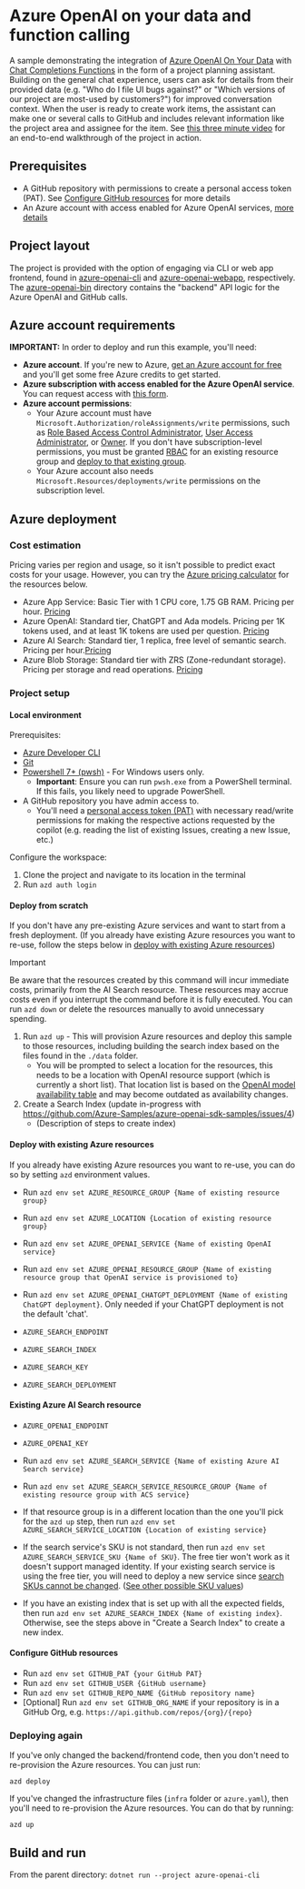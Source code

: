 # Azure OpenAI on your data and function calling

A sample demonstrating the integration of [Azure OpenAI On Your Data](https://learn.microsoft.com/azure/ai-services/openai/concepts/use-your-data?tabs=ai-search) with [Chat Completions Functions](https://learn.microsoft.com/azure/ai-services/openai/how-to/function-calling) in the form of a project planning assistant. Building on the general chat experience, users can ask for details from their provided data (e.g. "Who do I file UI bugs against?" or "Which versions of our project are most-used by customers?") for improved conversation context. When the user is ready to create work items, the assistant can make one or several calls to GitHub and includes relevant information like the project area and assignee for the item. See [this three minute video](https://youtu.be/qOwmwr0wN6o) for an end-to-end walkthrough of the project in action.

## Prerequisites

* A GitHub repository with permissions to create a personal access token (PAT). See [Configure GitHub resources](#configure-github-resources) for more details
* An Azure account with access enabled for Azure OpenAI services, [more details](#azure-account-requirements)

## Project layout

The project is provided with the option of engaging via CLI or web app frontend, found in [azure-openai-cli](./azure-openai-cli/) and [azure-openai-webapp](./azure-openai-webapp/), respectively. The [azure-openai-bin](./azure-openai-bin) directory contains the "backend" API logic for the Azure OpenAI and GitHub calls.

## Azure account requirements

**IMPORTANT:** In order to deploy and run this example, you'll need:

* **Azure account**. If you're new to Azure, [get an Azure account for free](https://azure.microsoft.com/free/cognitive-search/) and you'll get some free Azure credits to get started.
* **Azure subscription with access enabled for the Azure OpenAI service**. You can request access with [this form](https://aka.ms/oaiapply).
* **Azure account permissions**:
  * Your Azure account must have `Microsoft.Authorization/roleAssignments/write` permissions, such as [Role Based Access Control Administrator](https://learn.microsoft.com/azure/role-based-access-control/built-in-roles#role-based-access-control-administrator-preview), [User Access Administrator](https://learn.microsoft.com/azure/role-based-access-control/built-in-roles#user-access-administrator), or [Owner](https://learn.microsoft.com/azure/role-based-access-control/built-in-roles#owner). If you don't have subscription-level permissions, you must be granted [RBAC](https://learn.microsoft.com/azure/role-based-access-control/built-in-roles#role-based-access-control-administrator-preview) for an existing resource group and [deploy to that existing group](#deploy-with-existing-azure-resources).
  * Your Azure account also needs `Microsoft.Resources/deployments/write` permissions on the subscription level.

## Azure deployment

### Cost estimation

Pricing varies per region and usage, so it isn't possible to predict exact costs for your usage.
However, you can try the [Azure pricing calculator](https://azure.com/e/8ffbe5b1919c4c72aed89b022294df76) for the resources below.

* Azure App Service: Basic Tier with 1 CPU core, 1.75 GB RAM. Pricing per hour. [Pricing](https://azure.microsoft.com/pricing/details/app-service/linux/)
* Azure OpenAI: Standard tier, ChatGPT and Ada models. Pricing per 1K tokens used, and at least 1K tokens are used per question. [Pricing](https://azure.microsoft.com/en-us/pricing/details/cognitive-services/openai-service/)
* Azure AI Search: Standard tier, 1 replica, free level of semantic search. Pricing per hour.[Pricing](https://azure.microsoft.com/pricing/details/search/)
* Azure Blob Storage: Standard tier with ZRS (Zone-redundant storage). Pricing per storage and read operations. [Pricing](https://azure.microsoft.com/pricing/details/storage/blobs/)

### Project setup

#### Local environment

Prerequisites:

* [Azure Developer CLI](https://aka.ms/azure-dev/install)
* [Git](https://git-scm.com/downloads)
* [Powershell 7+ (pwsh)](https://github.com/powershell/powershell) - For Windows users only.
  * **Important**: Ensure you can run `pwsh.exe` from a PowerShell terminal. If this fails, you likely need to upgrade PowerShell.
* A GitHub repository you have admin access to.
  * You'll need a [personal access token (PAT)](https://docs.github.com/en/authentication/keeping-your-account-and-data-secure/managing-your-personal-access-tokens) with necessary read/write permissions for making the respective actions requested by the copilot (e.g. reading the list of existing Issues, creating a new Issue, etc.)

Configure the workspace:

1. Clone the project and navigate to its location in the terminal
1. Run `azd auth login`

#### Deploy from scratch

If you don't have any pre-existing Azure services and want to start from a fresh deployment. (If you already have existing Azure resources you want to re-use, follow the steps below in [deploy with existing Azure resources](#deploy-with-existing-azure-resources))

> [!IMPORTANT]
> Be aware that the resources created by this command will incur immediate costs, primarily from the AI Search resource. These resources may accrue costs even if you interrupt the command before it is fully executed. You can run `azd down` or delete the resources manually to avoid unnecessary spending.

1. Run `azd up` - This will provision Azure resources and deploy this sample to those resources, including building the search index based on the files found in the `./data` folder.
    * You will be prompted to select a location for the resources, this needs to be a location with OpenAI resource support (which is currently a short list). That location list is based on the [OpenAI model availability table](https://learn.microsoft.com/azure/cognitive-services/openai/concepts/models#model-summary-table-and-region-availability) and may become outdated as availability changes.
1. Create a Search Index (update in-progress with https://github.com/Azure-Samples/azure-openai-sdk-samples/issues/4)
    * (Description of steps to create index)

#### Deploy with existing Azure resources

If you already have existing Azure resources you want to re-use, you can do so by setting `azd` environment values.

* Run `azd env set AZURE_RESOURCE_GROUP {Name of existing resource group}`
* Run `azd env set AZURE_LOCATION {Location of existing resource group}`
* Run `azd env set AZURE_OPENAI_SERVICE {Name of existing OpenAI service}`
* Run `azd env set AZURE_OPENAI_RESOURCE_GROUP {Name of existing resource group that OpenAI service is provisioned to}`
* Run `azd env set AZURE_OPENAI_CHATGPT_DEPLOYMENT {Name of existing ChatGPT deployment}`. Only needed if your ChatGPT deployment is not the default 'chat'.

* `AZURE_SEARCH_ENDPOINT`
* `AZURE_SEARCH_INDEX`
* `AZURE_SEARCH_KEY`
* `AZURE_SEARCH_DEPLOYMENT`

#### Existing Azure AI Search resource

* `AZURE_OPENAI_ENDPOINT`
* `AZURE_OPENAI_KEY`

* Run `azd env set AZURE_SEARCH_SERVICE {Name of existing Azure AI Search service}`
* Run `azd env set AZURE_SEARCH_SERVICE_RESOURCE_GROUP {Name of existing resource group with ACS service}`
* If that resource group is in a different location than the one you'll pick for the `azd up` step,
  then run `azd env set AZURE_SEARCH_SERVICE_LOCATION {Location of existing service}`
* If the search service's SKU is not standard, then run `azd env set AZURE_SEARCH_SERVICE_SKU {Name of SKU}`. The free tier won't work as it doesn't support managed identity. If your existing search service is using the free tier, you will need to deploy a new service since [search SKUs cannot be changed](https://learn.microsoft.com/azure/search/search-sku-tier#tier-upgrade-or-downgrade). ([See other possible SKU values](https://learn.microsoft.com/azure/templates/microsoft.search/searchservices?pivots=deployment-language-bicep#sku))
* If you have an existing index that is set up with all the expected fields, then run `azd env set AZURE_SEARCH_INDEX {Name of existing index}`. Otherwise, see the steps above in "Create a Search Index" to create a new index.

#### Configure GitHub resources

* Run `azd env set GITHUB_PAT {your GitHub PAT}`
* Run `azd env set GITHUB_USER {GitHub username}`
* Run `azd env set GITHUB_REPO_NAME {GitHub repository name}`
* [Optional] Run `azd env set GITHUB_ORG_NAME` if your repository is in a GitHub Org, e.g. `https://api.github.com/repos/{org}/{repo}`

### Deploying again

If you've only changed the backend/frontend code, then you don't need to re-provision the Azure resources. You can just run:

```azd deploy```

If you've changed the infrastructure files (`infra` folder or `azure.yaml`), then you'll need to re-provision the Azure resources. You can do that by running:

```azd up```

## Build and run

From the parent directory:
`dotnet run --project azure-openai-cli`
